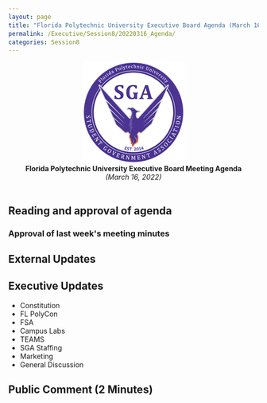 ```yaml
---
layout: page
title: "Florida Polytechnic University Executive Board Agenda (March 16, 2022)"
permalink: /Executive/Session8/20220316_Agenda/
categories: Session8
---
```


<div style="text-align: center"><img src="/assets/SGASeal.png" /></div>

<center><b>Florida Polytechnic University Executive Board Meeting Agenda</b></center>
<center><em>(March 16, 2022)</em></center>
<br>

## Reading and approval of agenda
### Approval of last week's meeting minutes

## External Updates

## Executive Updates

- Constitution  
- FL PolyCon 
- FSA 
- Campus Labs 
- TEAMS 
- SGA Staffing 
- Marketing 
- General Discussion 

## Public Comment (2 Minutes)
